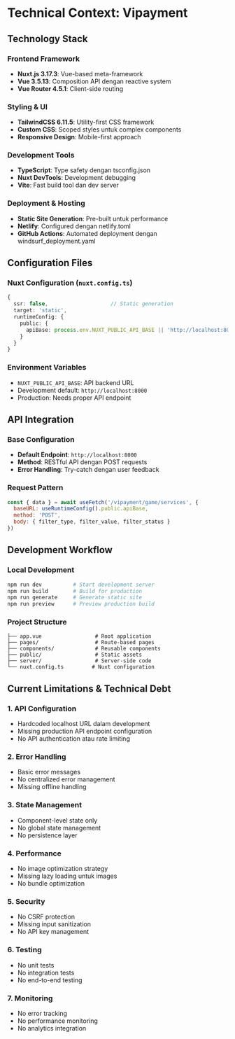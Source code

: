 # Technical Context: Vipayment

## Technology Stack

### Frontend Framework
- **Nuxt.js 3.17.3**: Vue-based meta-framework
- **Vue 3.5.13**: Composition API dengan reactive system
- **Vue Router 4.5.1**: Client-side routing

### Styling & UI
- **TailwindCSS 6.11.5**: Utility-first CSS framework
- **Custom CSS**: Scoped styles untuk complex components
- **Responsive Design**: Mobile-first approach

### Development Tools
- **TypeScript**: Type safety dengan tsconfig.json
- **Nuxt DevTools**: Development debugging
- **Vite**: Fast build tool dan dev server

### Deployment & Hosting
- **Static Site Generation**: Pre-built untuk performance
- **Netlify**: Configured dengan netlify.toml
- **GitHub Actions**: Automated deployment dengan windsurf_deployment.yaml

## Configuration Files

### Nuxt Configuration (`nuxt.config.ts`)
```typescript
{
  ssr: false,                    // Static generation
  target: 'static',             
  runtimeConfig: {
    public: {
      apiBase: process.env.NUXT_PUBLIC_API_BASE || 'http://localhost:8000'
    }
  }
}
```

### Environment Variables
- `NUXT_PUBLIC_API_BASE`: API backend URL
- Development default: `http://localhost:8000`
- Production: Needs proper API endpoint

## API Integration

### Base Configuration
- **Default Endpoint**: `http://localhost:8000`
- **Method**: RESTful API dengan POST requests
- **Error Handling**: Try-catch dengan user feedback

### Request Pattern
```javascript
const { data } = await useFetch('/vipayment/game/services', {
  baseURL: useRuntimeConfig().public.apiBase,
  method: 'POST',
  body: { filter_type, filter_value, filter_status }
})
```

## Development Workflow

### Local Development
```bash
npm run dev          # Start development server
npm run build        # Build for production
npm run generate     # Generate static site
npm run preview      # Preview production build
```

### Project Structure
```
├── app.vue                 # Root application
├── pages/                  # Route-based pages
├── components/             # Reusable components
├── public/                 # Static assets
├── server/                 # Server-side code
└── nuxt.config.ts         # Nuxt configuration
```

## Current Limitations & Technical Debt

### 1. API Configuration
- Hardcoded localhost URL dalam development
- Missing production API endpoint configuration
- No API authentication atau rate limiting

### 2. Error Handling
- Basic error messages
- No centralized error management
- Missing offline handling

### 3. State Management
- Component-level state only
- No global state management
- No persistence layer

### 4. Performance
- No image optimization strategy
- Missing lazy loading untuk images
- No bundle optimization

### 5. Security
- No CSRF protection
- Missing input sanitization
- No API key management

### 6. Testing
- No unit tests
- No integration tests
- No end-to-end testing

### 7. Monitoring
- No error tracking
- No performance monitoring
- No analytics integration 